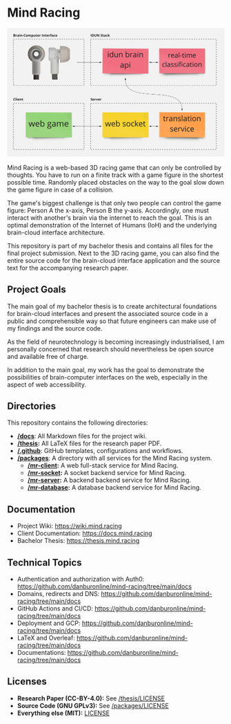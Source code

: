 # Mind Racing

<!-- TODO Replace with a screenshot of the game as soon as I have something -->

![Rough architecture of Mind Racing and the corresponding IDUN Technologies software stack.](/docs/img/rough-architecture.png)

Mind Racing is a web-based 3D racing game that can only be controlled by thoughts. You have to run on a finite track with a game figure in the shortest possible time. Randomly placed obstacles on the way to the goal slow down the game figure in case of a collision.

The game's biggest challenge is that only two people can control the game figure: Person A the x-axis, Person B the y-axis. Accordingly, one must interact with another's brain via the internet to reach the goal. This is an optimal demonstration of the Internet of Humans (IoH) and the underlying brain-cloud interface architecture.

This repository is part of my bachelor thesis and contains all files for the final project submission. Next to the 3D racing game, you can also find the entire source code for the brain-cloud interface application and the source text for the accompanying research paper.

## Project Goals

The main goal of my bachelor thesis is to create architectural foundations for brain-cloud interfaces and present the associated source code in a public and comprehensible way so that future engineers can make use of my findings and the source code.

As the field of neurotechnology is becoming increasingly industrialised, I am personally concerned that research should nevertheless be open source and available free of charge.

In addition to the main goal, my work has the goal to demonstrate the possibilities of brain-computer interfaces on the web, especially in the aspect of web accessibility.

## Directories

This repository contains the following directories:

- **[/docs](/docs)**: All Markdown files for the project wiki.
- **[/thesis](/thesis):** All LaTeX files for the research paper PDF.
- **[/.github](/.github)**: GitHub templates, configurations and workflows.
- **[/packages](/packages)**: A directory with all services for the Mind Racing system.
  - **[/mr-client](/packages/mr-client):** A web full-stack service for Mind Racing.
  - **[/mr-socket](/packages/mr-socket):** A socket backend service for Mind Racing.
  - **[/mr-server](/packages/mr-server):** A backend backend service for Mind Racing.
  - **[/mr-database](/packages/mr-database):** A database backend service for Mind Racing.

## Documentation

- Project Wiki: <https://wiki.mind.racing>
- Client Documentation: <https://docs.mind.racing>
- Bachelor Thesis: <https://thesis.mind.racing>

## Technical Topics

<!-- TODO Replace with final URLs as soon as I've created them -->

- Authentication and authorization with Auth0: <https://github.com/danburonline/mind-racing/tree/main/docs>
- Domains, redirects and DNS: <https://github.com/danburonline/mind-racing/tree/main/docs>
- GitHub Actions and CI/CD: <https://github.com/danburonline/mind-racing/tree/main/docs>
- Deployment and GCP: <https://github.com/danburonline/mind-racing/tree/main/docs>
- LaTeX and Overleaf: <https://github.com/danburonline/mind-racing/tree/main/docs>
- Documentations: <https://github.com/danburonline/mind-racing/tree/main/docs>

## Licenses

- **Research Paper (CC-BY-4.0):** See [/thesis/LICENSE](/thesis/LICENSE)
- **Source Code (GNU GPLv3):** See [/packages/LICENSE](/packages/LICENSE)
- **Everything else (MIT):** [LICENSE](LICENSE)
